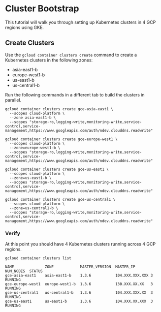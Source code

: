 # Cluster Bootstrap

This tutorial will walk you through setting up Kubernetes clusters in 4 GCP regions using GKE.

## Create Clusters

Use the `gcloud container clusters create` command to create a Kubernetes clusters in the following zones:

* asia-east1-b
* europe-west1-b
* us-east1-b
* us-central1-b 

Run the following commands in a different tab to build the clusters in parallel.

```
gcloud container clusters create gce-asia-east1 \
  --scopes cloud-platform \
  --zone asia-east1-b \
  --scopes "storage-ro,logging-write,monitoring-write,service-control,service-management,https://www.googleapis.com/auth/ndev.clouddns.readwrite"
```
```
gcloud container clusters create gce-europe-west1 \
  --scopes cloud-platform \
  --zone=europe-west1-b \
  --scopes "storage-ro,logging-write,monitoring-write,service-control,service-management,https://www.googleapis.com/auth/ndev.clouddns.readwrite"
```
```
gcloud container clusters create gce-us-east1 \
  --scopes cloud-platform \
  --zone=us-east1-b \
  --scopes "storage-ro,logging-write,monitoring-write,service-control,service-management,https://www.googleapis.com/auth/ndev.clouddns.readwrite"
```
```
gcloud container clusters create gce-us-central1 \
  --scopes cloud-platform \
  --zone=us-central1-b \
  --scopes "storage-ro,logging-write,monitoring-write,service-control,service-management,https://www.googleapis.com/auth/ndev.clouddns.readwrite"
```

### Verify

At this point you should have 4 Kubernetes clusters running across 4 GCP regions.

```
gcloud container clusters list
```

```
NAME              ZONE            MASTER_VERSION  MASTER_IP       NUM_NODES  STATUS
gce-asia-east1    asia-east1-b    1.3.6           104.XXX.XXX.XXX 3          RUNNING
gce-europe-west1  europe-west1-b  1.3.6           130.XXX.XX.XX   3          RUNNING
gce-us-central1   us-central1-b   1.3.6           104.XXX.XXX.XX  3          RUNNING
gce-us-east1      us-east1-b      1.3.6           104.XXX.XX.XXX  3          RUNNING
```
